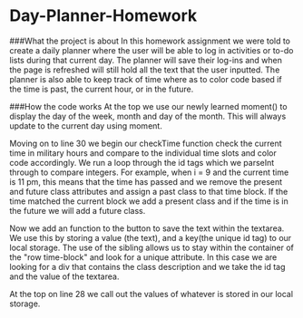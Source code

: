 # Day-Planner-Homework

###What the project is about
In this homework assignment we were told to create a daily planner where the user will be able to log in activities or to-do lists during that current day. The planner will save their log-ins and when the page is refreshed will still hold all the text that the user inputted. The planner is also able to keep track of time where as to color code based if the time is past, the current hour, or in the future. 

###How the code works
At the top we use our newly learned moment() to display the day of the week, month and day of the month. This will always update to the current day using moment. 

Moving on to line 30 we begin our checkTime function check the current time in military hours and compare to the individual time slots and color code accordingly. We run a loop through the id tags which we parseInt through to compare integers. For example, when i = 9 and the current time is 11 pm, this means that the time has passed and we remove the present and future class attributes and assign a past class to that time block. If the time matched the current block we add a present class and if the time is in the future we will add a future class. 

Now we add an function to the button to save the text within the textarea. We use this by storing a value (the text), and a key(the unique id tag) to our local storage. The use of the sibling allows us to stay within the container of the "row time-block" and look for a unique attribute. In this case we are looking for a div that contains the class description and we take the id tag and the value of the textarea. 

At the top on line 28 we call out the values of whatever is stored in our local storage.